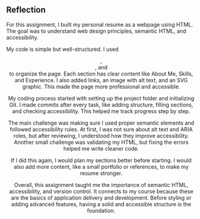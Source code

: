 ## Reflection
For this assignment, I built my personal resume as a webpage using HTML. The goal was to understand web design principles, semantic HTML, and accessibility.

My code is simple but well-structured. I used <header>, <section>, and <footer> to organize the page. Each section has clear content like About Me, Skills, and Experience. I also added links, an image with alt text, and an SVG graphic. This made the page more professional and accessible.

My coding process started with setting up the project folder and initializing Git. I made commits after every task, like adding structure, filling sections, and checking accessibility. This helped me track progress step by step.

The main challenge was making sure I used proper semantic elements and followed accessibility rules. At first, I was not sure about alt text and ARIA roles, but after reviewing, I understood how they improve accessibility. Another small challenge was validating my HTML, but fixing the errors helped me write cleaner code.

If I did this again, I would plan my sections better before starting. I would also add more content, like a small portfolio or references, to make my resume stronger.

Overall, this assignment taught me the importance of semantic HTML, accessibility, and version control. It connects to my course because these are the basics of application delivery and development. Before styling or adding advanced features, having a solid and accessible structure is the foundation.
